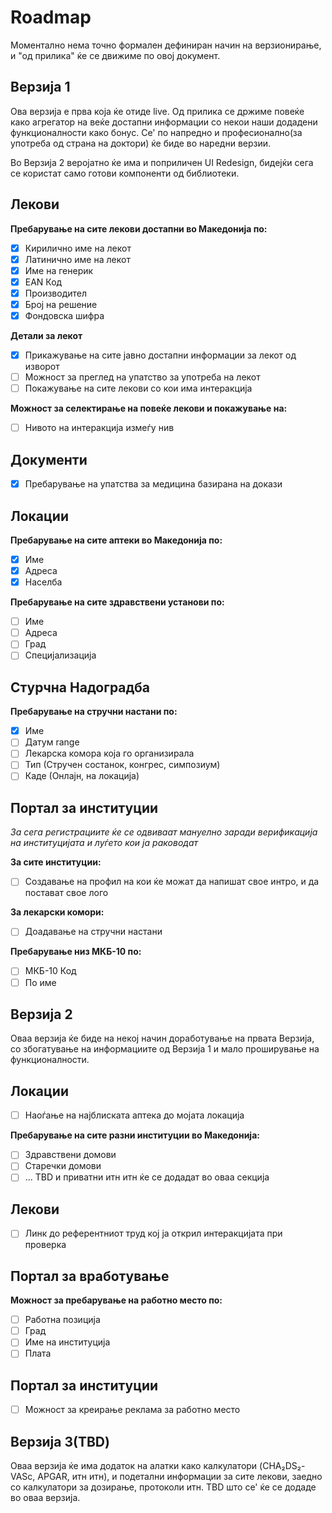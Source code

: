 # Roadmap

Моментално нема точно формален дефиниран начин на верзионирање, и "од прилика" ќе се движиме по овој документ.

## Верзија 1
Ова верзија е прва која ќе отиде live. Од прилика се држиме повеќе како агрегатор на веќе достапни информации со некои наши додадени функционалности како бонус. Се' по напредно и професионално(за употреба од страна на доктори) ќе биде во наредни верзии.

Во Верзија 2 веројатно ќе има и поприличен UI Redesign, бидејќи сега се користат само готови компоненти од библиотеки.

## Лекови
**Пребарување на сите лекови достапни во Македонија по:**
- [x] Кирилично име на лекот
- [x] Латинично име на лекот
- [x] Име на генерик
- [x] EAN Код
- [x] Производител
- [x] Број на решение
- [x] Фондовска шифра

**Детали за лекот**
- [x] Прикажување на сите јавно достапни информации за лекот од изворот
- [ ] Можност за преглед на упатство за употреба на лекот
- [ ] Покажување на сите лекови со кои има интеракција

**Можност за селектирање на повеќе лекови и покажување на:**
- [ ] Нивото на интеракција измеѓу нив

## Документи
- [x] Пребарување на упатства за медицина базирана на докази

## Локации
**Пребарување на сите аптеки во Македонија по:**
- [x] Име
- [x] Адреса
- [x] Населба

**Пребарување на сите здравствени установи по:**
- [ ] Име
- [ ] Адреса
- [ ] Град
- [ ] Специјализација

## Стурчна Надоградба
**Пребарување на стручни настани по:**
- [x] Име
- [ ] Датум range
- [ ] Лекарска комора која го организирала
- [ ] Тип (Стручен состанок, конгрес, симпозиум)
- [ ] Каде (Онлајн, на локација)

## Портал за институции
*За сега регистрациите ќе се одвиваат мануелно заради верификација на институцијата и луѓето кои ја раководат*

**За сите институции:**
- [ ] Создавање на профил на кои ќе можат да напишат свое интро, и да постават свое лого

**За лекарски комори:**
- [ ] Доадавање на стручни настани

**Пребарување низ МКБ-10 по:**
- [ ] МКБ-10 Код
- [ ] По име

## Верзија 2
Оваа верзија ќе биде на некој начин доработување на првата Верзија, со збогатување на информациите од Верзија 1 и мало проширување на функционалности.


## Локации
- [ ] Наоѓање на најблиската аптека до мојата локација

**Пребарување на сите разни институции во Македонија:**
- [ ] Здравствени домови
- [ ] Старечки домови
- [ ] ... TBD и приватни итн итн ќе се додадат во оваа секција

## Лекови
- [ ] Линк до референтниот труд кој ја открил интеракцијата при проверка

## Портал за вработување
**Можност за пребарување на работно место по:**
- [ ] Работна позиција
- [ ] Град
- [ ] Име на институција
- [ ] Плата

## Портал за институции
- [ ] Можност за креирање реклама за работно место

## Верзија 3(TBD)
Оваа верзија ќе има додаток на алатки како калкулатори (CHA₂DS₂-VASc, APGAR, итн итн), и подетални информации за сите лекови, заедно со калкулатори за дозирање, протоколи итн. TBD што се' ќе се додаде во оваа верзија.
